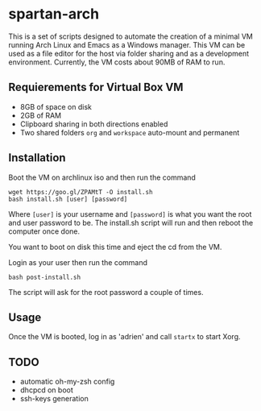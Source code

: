 # spartan-arch

This is a set of scripts designed to automate the creation of a minimal VM running Arch Linux and Emacs as a Windows manager. This VM can be used as a file editor for the  host via folder sharing and as a development environment. Currently, the VM costs about 90MB of RAM to run.

## Requierements for Virtual Box VM
- 8GB of space on disk
- 2GB of RAM
- Clipboard sharing in both directions enabled
- Two shared folders `org` and `workspace` auto-mount and permanent

## Installation
Boot the VM on archlinux iso and then run the command
```shell
wget https://goo.gl/ZPAMtT -O install.sh
bash install.sh [user] [password]
```
Where `[user]` is your username and `[password]` is what you want the root and user password to be.
The install.sh script will run and then reboot the computer once done.

You want to boot on disk this time and eject the cd from the VM.

Login as your user then run the command
```shell
bash post-install.sh
```
The script will ask for the root password a couple of times.

## Usage
Once the VM is booted, log in as 'adrien' and call `startx` to start Xorg.

## TODO
- automatic oh-my-zsh config
- dhcpcd on boot
- ssh-keys generation

